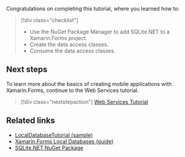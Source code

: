 Congratulations on completing this tutorial, where you learned how to:

> [!div class="checklist"]
> - Use the NuGet Package Manager to add SQLite.NET to a Xamarin.Forms project.
> - Create the data access classes.
> - Consume the data access classes.

## Next steps

To learn more about the basics of creating mobile applications with Xamarin.Forms, continue to the Web Services tutorial.

> [!div class="nextstepaction"]
> [Web Services Tutorial](~/get-started/tutorials/web-service/index.yml)

## Related links

- [LocalDatabaseTutorial (sample)](https://docs.microsoft.com/samples/xamarin/xamarin-forms-samples/getstarted-tutorials-localdatabasetutorial/)
- [Xamarin.Forms Local Databases (guide)](~/xamarin-forms/data-cloud/data/databases.md)
- [SQLite.NET NuGet Package](https://www.nuget.org/packages/sqlite-net-pcl/)

